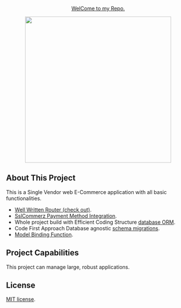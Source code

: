 <p align="center"> <a href="https://github.com/tariqulislamtuhin/laravel"> WelCome to my Repo.</a></p>
<p align="center"><a href="https://github.com/tariqulislamtuhin" target="_blank"> <img src="https://github.com/tariqulislamtuhin/laravel/blob/main/E-Commerce.png" width="400"> </a></p>
<!-- <p align="center">
<a href="https://travis-ci.org/laravel/framework"><img src="https://travis-ci.org/laravel/framework.svg" alt="Build Status"></a>
<a href="https://packagist.org/packages/laravel/framework"><img src="https://img.shields.io/packagist/dt/laravel/framework" alt="Total Downloads"></a>
<a href="https://packagist.org/packages/laravel/framework"><img src="https://img.shields.io/packagist/v/laravel/framework" alt="Latest Stable Version"></a>
<a href="https://packagist.org/packages/laravel/framework"><img src="https://img.shields.io/packagist/l/laravel/framework" alt="License"></a>
</p> -->

## About This Project

This is a Single Vendor web E-Commerce application  with all basic functionalities.

- [Well Written Router (check out)](https://github.com/tariqulislamtuhin/laravel/blob/main/routes/web.php).
- [SslCommerz Payment Method Integration](https://github.com/sslcommerz/SSLCommerz-Laravel).
- Whole project build with Efficient Coding Structure [database ORM](https://laravel.com/docs/eloquent).
- Code First Approach Database agnostic [schema migrations](https://laravel.com/docs/migrations).
- [Model Binding Function](https://laravel.com/docs/queues).

## Project Capabilities

This project can manage large, robust applications.


## License

[MIT license](https://opensource.org/licenses/MIT).
